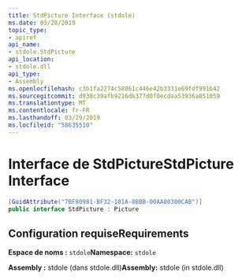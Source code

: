 ```yaml
---
title: StdPicture Interface (stdole)
ms.date: 03/28/2019
topic_type:
- apiref
api_name:
- stdole.StdPicture
api_location:
- stdole.dll
api_type:
- Assembly
ms.openlocfilehash: c3b1fa2274c58061c446e42b3331e69fdf991b42
ms.sourcegitcommit: d938c39afb9216db377d0f0ecdaa53936a851059
ms.translationtype: MT
ms.contentlocale: fr-FR
ms.lasthandoff: 03/29/2019
ms.locfileid: "58635510"
---
```

# <a name="stdpicture-interface"></a><span data-ttu-id="98322-102">Interface de StdPicture</span><span class="sxs-lookup"><span data-stu-id="98322-102">StdPicture Interface</span></span>

```csharp
[GuidAttribute("7BF80981-BF32-101A-8BBB-00AA00300CAB")]
public interface StdPicture : Picture
```

## <a name="requirements"></a><span data-ttu-id="98322-103">Configuration requise</span><span class="sxs-lookup"><span data-stu-id="98322-103">Requirements</span></span>

<span data-ttu-id="98322-104">**Espace de noms :** `stdole`</span><span class="sxs-lookup"><span data-stu-id="98322-104">**Namespace:** `stdole`</span></span>

<span data-ttu-id="98322-105">**Assembly :** stdole (dans stdole.dll)</span><span class="sxs-lookup"><span data-stu-id="98322-105">**Assembly:** stdole (in stdole.dll)</span></span>

